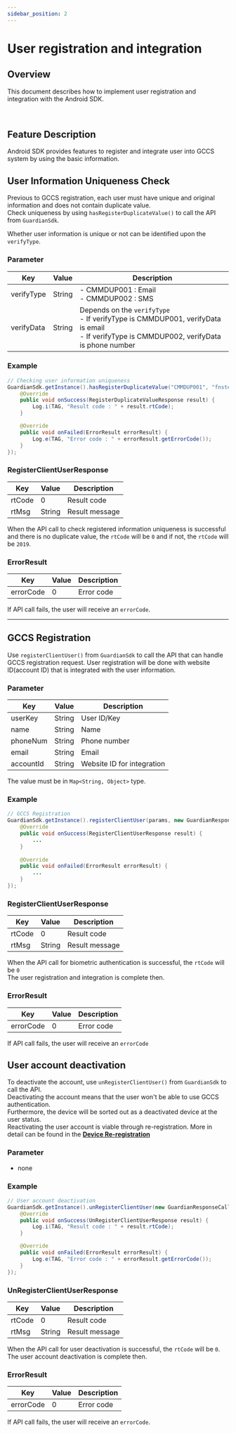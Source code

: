 ```yaml
---
sidebar_position: 2
---
```

# User registration and integration

## Overview
This document describes how to implement user registration and integration with the Android SDK.

<br/>

## Feature Description
Android SDK provides features to register and integrate user into GCCS system by using the basic information.

## User Information Uniqueness Check
Previous to GCCS registration, each user must have unique and original information and does not contain duplicate value.  
Check uniqueness by using `hasRegisterDuplicateValue()` to call the API from `GuardianSdk`.   

Whether user information is unique or not can be identified upon the `verifyType`. 

### Parameter
|Key|Value|Description|
|------|---|---|
|verifyType|String|- CMMDUP001 : Email<br/> - CMMDUP002 : SMS|
|verifyData|String|Depends on the `verifyType`<br/>- If verifyType is CMMDUP001, verifyData is email <br/>- If verifyType is CMMDUP002, verifyData is phone number|

### Example
```java
// Checking user information uniqueness
GuardianSdk.getInstance().hasRegisterDuplicateValue("CMMDUP001", "fnstest@fnsvalue.co.kr", new GuardianResponseCallback<RegisterDuplicateValueResponse>() {
    @Override
    public void onSuccess(RegisterDuplicateValueResponse result) {
        Log.i(TAG, "Result code : " + result.rtCode);
    }

    @Override
    public void onFailed(ErrorResult errorResult) {
        Log.e(TAG, "Error code : " + errorResult.getErrorCode());
    }
});
```
### RegisterClientUserResponse
|Key|Value|Description|
|------|---|---|
|rtCode|0|Result code|
|rtMsg|String|Result message|

When the API call to check registered information uniqueness is successful and there is no duplicate value, the `rtCode` will be `0` and if not, the `rtCode` will be `2019`.

### ErrorResult
|Key|Value|Description|
|------|---|---|
|errorCode|0|Error code|

If API call fails, the user will receive an `errorCode`.

---

## GCCS Registration 
Use `registerClientUser()` from `GuardianSdk` to call the API that can handle GCCS registration request.
User registration will be done with website ID(account ID) that is integrated with the user information.

### Parameter
|Key|Value|Description|
|------|---|---|
|userKey|String|User ID/Key|
|name|String|Name|
|phoneNum|String|Phone number|
|email|String|Email|
|accountId|String|Website ID for integration|

The value must be in `Map<String, Object>` type.

### Example
```java
// GCCS Registration
GuardianSdk.getInstance().registerClientUser(params, new GuardianResponseCallback<RegisterClientUserResponse>() {
    @Override
    public void onSuccess(RegisterClientUserResponse result) {
        ...
    }
    
    @Override
    public void onFailed(ErrorResult errorResult) {
        ...
    }
});
```
### RegisterClientUserResponse
|Key|Value|Description|
|------|---|---|
|rtCode|0|Result code|
|rtMsg|String|Result message|

When the API call for biometric authentication is successful, the `rtCode` will be `0`   
The user registration and integration is complete then.

### ErrorResult
|Key|Value|Description|
|------|---|---|
|errorCode|0|Error code|

If API call fails, the user will receive an `errorCode`

## User account deactivation
To deactivate the account, use `unRegisterClientUser()` from `GuardianSdk` to call the API.   
Deactivating the account means that the user won't be able to use GCCS authentication.   
Furthermore, the device will be sorted out as a deactivated device at the user status.   
Reactivating the user account is viable through re-registration. More in detail can be found in the **[Device Re-registration](https://developers.fnsvalue.co.kr/docs/user/reregister)**

### Parameter



- none

### Example
```java
// User account deactivation
GuardianSdk.getInstance().unRegisterClientUser(new GuardianResponseCallback<UnRegisterClientUserResponse>() {
    @Override
    public void onSuccess(UnRegisterClientUserResponse result) {
        Log.i(TAG, "Result code : " + result.rtCode);
    }

    @Override
    public void onFailed(ErrorResult errorResult) {
        Log.e(TAG, "Error code : " + errorResult.getErrorCode());
    }
});
```
### UnRegisterClientUserResponse
|Key|Value|Description|
|------|---|---|
|rtCode|0|Result code|
|rtMsg|String|Result message|

When the API call for user deactivation is successful, the `rtCode` will be `0`.   
The user account deactivation is complete then.

### ErrorResult
|Key|Value|Description|
|------|---|---|
|errorCode|0|Error code|

If API call fails, the user will receive an `errorCode`.

